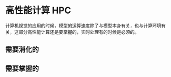 # 高性能计算 HPC

计算机视觉的应用的时候，模型的运算速度除了与模型本身有关，也与计算环境有关，这部分高性能计算还是要掌握的，实时处理有的时候是必须的。





## 需要消化的







## 需要掌握的
